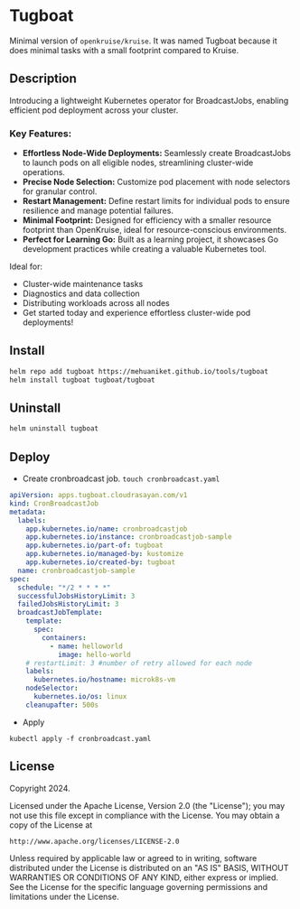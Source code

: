 # Tugboat

Minimal version of `openkruise/kruise`. It was named Tugboat because it does minimal tasks with a small footprint compared to Kruise.
## Description
Introducing a lightweight Kubernetes operator for BroadcastJobs, enabling efficient pod deployment across your cluster.

### Key Features:

- **Effortless Node-Wide Deployments:** Seamlessly create BroadcastJobs to launch pods on all eligible nodes, streamlining cluster-wide operations.
- **Precise Node Selection:** Customize pod placement with node selectors for granular control.
- **Restart Management:** Define restart limits for individual pods to ensure resilience and manage potential failures.
- **Minimal Footprint:** Designed for efficiency with a smaller resource footprint than OpenKruise, ideal for resource-conscious environments.
- **Perfect for Learning Go:** Built as a learning project, it showcases Go development practices while creating a valuable Kubernetes tool.


Ideal for:

- Cluster-wide maintenance tasks
- Diagnostics and data collection
- Distributing workloads across all nodes
- Get started today and experience effortless cluster-wide pod deployments!

## Install 

```bash
helm repo add tugboat https://mehuaniket.github.io/tools/tugboat
helm install tugboat tugboat/tugboat
```

## Uninstall

```bash
helm uninstall tugboat 
```

## Deploy

- Create cronbroadcast job. `touch cronbroadcast.yaml`

```yaml
apiVersion: apps.tugboat.cloudrasayan.com/v1
kind: CronBroadcastJob
metadata:
  labels:
    app.kubernetes.io/name: cronbroadcastjob
    app.kubernetes.io/instance: cronbroadcastjob-sample
    app.kubernetes.io/part-of: tugboat
    app.kubernetes.io/managed-by: kustomize
    app.kubernetes.io/created-by: tugboat
  name: cronbroadcastjob-sample
spec:
  schedule: "*/2 * * * *"
  successfulJobsHistoryLimit: 3
  failedJobsHistoryLimit: 3
  broadcastJobTemplate:
    template:
      spec:
        containers:
          - name: helloworld
            image: hello-world
    # restartLimit: 3 #number of retry allowed for each node
    labels:
      kubernetes.io/hostname: microk8s-vm
    nodeSelector:
      kubernetes.io/os: linux
    cleanupafter: 500s
```

- Apply

```
kubectl apply -f cronbroadcast.yaml
```


## License

Copyright 2024.

Licensed under the Apache License, Version 2.0 (the "License");
you may not use this file except in compliance with the License.
You may obtain a copy of the License at

    http://www.apache.org/licenses/LICENSE-2.0

Unless required by applicable law or agreed to in writing, software
distributed under the License is distributed on an "AS IS" BASIS,
WITHOUT WARRANTIES OR CONDITIONS OF ANY KIND, either express or implied.
See the License for the specific language governing permissions and
limitations under the License.

